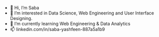- 👋 Hi, I’m Saba
- 👀 I’m interested in Data Science, Web Engineering and User Interface Designing.
- 🌱 I’m currently learning Web Engineering & Data Analytics
- 📫 linkedin.com/in/saba-yashfeen-887a5a1b9

<!---
sabay79/sabay79 is a ✨ special ✨ repository because its `README.md` (this file) appears on your GitHub profile.
You can click the Preview link to take a look at your changes.
--->
